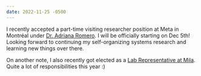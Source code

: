 ```yaml
---
date: 2022-11-25 -0500
---
```

I recently accepted a part-time visiting researcher position at Meta in Montréal under [Dr. Adriana Romero](https://sites.google.com/site/adriromsor/home?authuser=0). I will be officially starting on Dec 5th! Looking forward to continuing my self-organizing systems research and learning new things over there.

On another note, I also recently got elected as a [Lab Representative at Mila](https://mila.quebec/en/mila-lab-reps/). Quite a lot of responsibilities this year :)